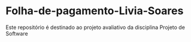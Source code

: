 # Folha-de-pagamento-Livia-Soares
Este repositório é destinado ao projeto avaliativo da disciplina Projeto de Software 
